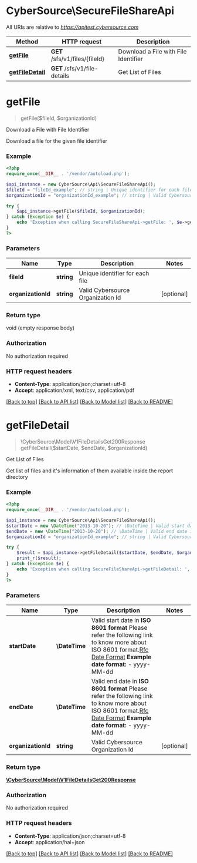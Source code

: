 # CyberSource\SecureFileShareApi

All URIs are relative to *https://apitest.cybersource.com*

Method | HTTP request | Description
------------- | ------------- | -------------
[**getFile**](SecureFileShareApi.md#getFile) | **GET** /sfs/v1/files/{fileId} | Download a File with File Identifier
[**getFileDetail**](SecureFileShareApi.md#getFileDetail) | **GET** /sfs/v1/file-details | Get List of Files


# **getFile**
> getFile($fileId, $organizationId)

Download a File with File Identifier

Download a file for the given file identifier

### Example
```php
<?php
require_once(__DIR__ . '/vendor/autoload.php');

$api_instance = new CyberSource\Api\SecureFileShareApi();
$fileId = "fileId_example"; // string | Unique identifier for each file
$organizationId = "organizationId_example"; // string | Valid Cybersource Organization Id

try {
    $api_instance->getFile($fileId, $organizationId);
} catch (Exception $e) {
    echo 'Exception when calling SecureFileShareApi->getFile: ', $e->getMessage(), PHP_EOL;
}
?>
```

### Parameters

Name | Type | Description  | Notes
------------- | ------------- | ------------- | -------------
 **fileId** | **string**| Unique identifier for each file |
 **organizationId** | **string**| Valid Cybersource Organization Id | [optional]

### Return type

void (empty response body)

### Authorization

No authorization required

### HTTP request headers

 - **Content-Type**: application/json;charset=utf-8
 - **Accept**: application/xml, text/csv, application/pdf

[[Back to top]](#) [[Back to API list]](../../README.md#documentation-for-api-endpoints) [[Back to Model list]](../../README.md#documentation-for-models) [[Back to README]](../../README.md)

# **getFileDetail**
> \CyberSource\Model\V1FileDetailsGet200Response getFileDetail($startDate, $endDate, $organizationId)

Get List of Files

Get list of files and it's information of them available inside the report directory

### Example
```php
<?php
require_once(__DIR__ . '/vendor/autoload.php');

$api_instance = new CyberSource\Api\SecureFileShareApi();
$startDate = new \DateTime("2013-10-20"); // \DateTime | Valid start date in **ISO 8601 format** Please refer the following link to know more about ISO 8601 format.[Rfc Date Format](https://xml2rfc.tools.ietf.org/public/rfc/html/rfc3339.html#anchor14)   **Example date format:**   - yyyy-MM-dd
$endDate = new \DateTime("2013-10-20"); // \DateTime | Valid end date in **ISO 8601 format** Please refer the following link to know more about ISO 8601 format.[Rfc Date Format](https://xml2rfc.tools.ietf.org/public/rfc/html/rfc3339.html#anchor14)   **Example date format:**   - yyyy-MM-dd
$organizationId = "organizationId_example"; // string | Valid Cybersource Organization Id

try {
    $result = $api_instance->getFileDetail($startDate, $endDate, $organizationId);
    print_r($result);
} catch (Exception $e) {
    echo 'Exception when calling SecureFileShareApi->getFileDetail: ', $e->getMessage(), PHP_EOL;
}
?>
```

### Parameters

Name | Type | Description  | Notes
------------- | ------------- | ------------- | -------------
 **startDate** | **\DateTime**| Valid start date in **ISO 8601 format** Please refer the following link to know more about ISO 8601 format.[Rfc Date Format](https://xml2rfc.tools.ietf.org/public/rfc/html/rfc3339.html#anchor14)   **Example date format:**   - yyyy-MM-dd |
 **endDate** | **\DateTime**| Valid end date in **ISO 8601 format** Please refer the following link to know more about ISO 8601 format.[Rfc Date Format](https://xml2rfc.tools.ietf.org/public/rfc/html/rfc3339.html#anchor14)   **Example date format:**   - yyyy-MM-dd |
 **organizationId** | **string**| Valid Cybersource Organization Id | [optional]

### Return type

[**\CyberSource\Model\V1FileDetailsGet200Response**](../Model/V1FileDetailsGet200Response.md)

### Authorization

No authorization required

### HTTP request headers

 - **Content-Type**: application/json;charset=utf-8
 - **Accept**: application/hal+json

[[Back to top]](#) [[Back to API list]](../../README.md#documentation-for-api-endpoints) [[Back to Model list]](../../README.md#documentation-for-models) [[Back to README]](../../README.md)


